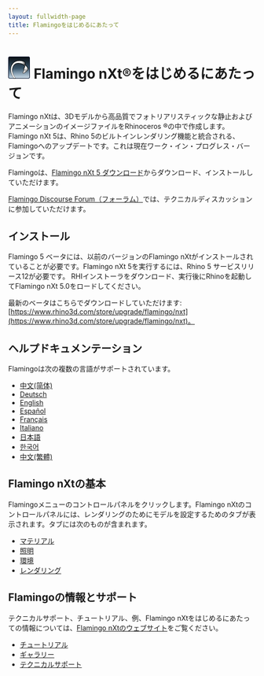 ```yaml
---
layout: fullwidth-page
title: Flamingoをはじめるにあたって
---
```


# ![images/flamingotab.svg](images/flamingotab.svg) Flamingo nXt®をはじめるにあたって
Flamingo nXtは、3Dモデルから高品質でフォトリアリスティックな静止およびアニメーションのイメージファイルをRhinoceros ®の中で作成します。Flamingo nXt 5は、Rhino 5のビルトインレンダリング機能と統合される、Flamingoへのアップデートです。これは現在ワーク・イン・プログレス・バージョンです。

Flamingoは、[Flamingo nXt 5 ダウンロード](https://www.rhino3d.com/store/upgrade/flamingo/nxt)からダウンロード、インストールしていただけます。

[Flamingo Discourse Forum（フォーラム）](http://discourse.mcneel.com/c/rendering/flamingo)では、テクニカルディスカッションに参加していただけます。

## インストール

Flamingo 5 ベータには、以前のバージョンのFlamingo nXtがインストールされていることが必要です。Flamingo nXt 5を実行するには、Rhino 5 サービスリリース12が必要です。
RHIインストーラをダウンロード、実行後にRhinoを起動してFlamingo nXt 5.0をロードしてください。

最新のベータはこちらでダウンロードしていただけます: [https://www.rhino3d.com/store/upgrade/flamingo/nxt](https://www.rhino3d.com/store/upgrade/flamingo/nxt)。

## ヘルプドキュメンテーション
Flamingoは次の複数の言語がサポートされています。

* [中文(简体)]({{baseurl}}/cn/flamingo/5/help)
* [Deutsch]({{baseurl}}/de/flamingo/5/help)
* [English]({{baseurl}}/en/flamingo/5/help)
* [Español]({{baseurl}}/es/flamingo/5/help)
* [Français]({{baseurl}}/fr/flamingo/5/help)
* [Italiano]({{baseurl}}/it/flamingo/5/help)
* [日本語]({{baseurl}}/jp/flamingo/5/help)
* [한국어]({{baseurl}}/kr/flamingo/5/help)
* [中文(繁體)]({{baseurl}}/tw/flamingo/5/help)

## Flamingo nXtの基本
Flamingoメニューのコントロールパネルをクリックします。Flamingo nXtのコントロールパネルには、レンダリングのためにモデルを設定するためのタブが表示されます。タブには次のものが含まれます。

* [マテリアル](../help/material-editor.html)
* [照明](../help/lighting-tab.html)
* [環境](../help/environment-tab.html)
* [レンダリング](../help/render-tab.html)

## Flamingoの情報とサポート
テクニカルサポート、チュートリアル、例、Flamingo nXtをはじめるにあたっての情報については、[Flamingo nXtのウェブサイト](http://nxt.flamingo3d.com/)をご覧ください。

 * [チュートリアル](http://nxt.flamingo3d.com/page/tutorials-and-documentation)
 * [ギャラリー](http://nxt.flamingo3d.com/photo)
 * [テクニカルサポート](http://discourse.mcneel.com/c/rendering/flamingo)
